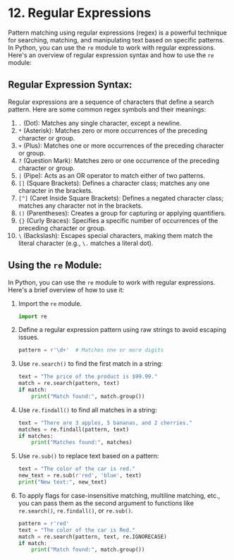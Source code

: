 # 12. Regular Expressions

Pattern matching using regular expressions (regex) is a powerful technique for searching, matching, and manipulating text based on specific patterns. In Python, you can use the `re` module to work with regular expressions. Here's an overview of regular expression syntax and how to use the `re` module:

## **Regular Expression Syntax:**

Regular expressions are a sequence of characters that define a search pattern. Here are some common regex symbols and their meanings:

1. `.` (Dot): Matches any single character, except a newline.
2. `*` (Asterisk): Matches zero or more occurrences of the preceding character or group.
3. `+` (Plus): Matches one or more occurrences of the preceding character or group.
4. `?` (Question Mark): Matches zero or one occurrence of the preceding character or group.
5. `|` (Pipe): Acts as an OR operator to match either of two patterns.
6. `[]` (Square Brackets): Defines a character class; matches any one character in the brackets.
7. `[^]` (Caret Inside Square Brackets): Defines a negated character class; matches any character not in the brackets.
8. `()` (Parentheses): Creates a group for capturing or applying quantifiers.
9. `{}` (Curly Braces): Specifies a specific number of occurrences of the preceding character or group.
10. `\` (Backslash): Escapes special characters, making them match the literal character (e.g., `\.` matches a literal dot).

## **Using the `re` Module:**

In Python, you can use the `re` module to work with regular expressions. Here's a brief overview of how to use it:

1. Import the `re` module.
   
   ```python
   import re
   ```

2. Define a regular expression pattern using raw strings to avoid escaping issues.

   ```python
   pattern = r'\d+'  # Matches one or more digits
   ```

3. Use `re.search()` to find the first match in a string:

   ```python
   text = "The price of the product is $99.99."
   match = re.search(pattern, text)
   if match:
       print("Match found:", match.group())
   ```

4. Use `re.findall()` to find all matches in a string:

   ```python
   text = "There are 3 apples, 5 bananas, and 2 cherries."
   matches = re.findall(pattern, text)
   if matches:
       print("Matches found:", matches)
   ```

5. Use `re.sub()` to replace text based on a pattern:

   ```python
   text = "The color of the car is red."
   new_text = re.sub(r'red', 'blue', text)
   print("New text:", new_text)
   ```

6. To apply flags for case-insensitive matching, multiline matching, etc., you can pass them as the second argument to functions like `re.search()`, `re.findall()`, or `re.sub()`.

   ```python
   pattern = r'red'
   text = "The color of the car is Red."
   match = re.search(pattern, text, re.IGNORECASE)
   if match:
       print("Match found:", match.group())
   ```